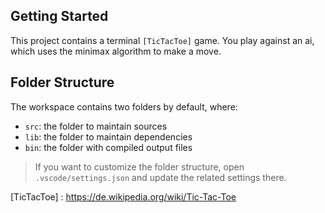 ## Getting Started

This project contains a terminal `[TicTacToe]` game. You play against an 
ai, which uses the minimax algorithm to make a move.

## Folder Structure

The workspace contains two folders by default, where:

- `src`: the folder to maintain sources
- `lib`: the folder to maintain dependencies
- `bin`: the folder with compiled output files 


> If you want to customize the folder structure, open `.vscode/settings.json` and update the related settings there.

[TicTacToe] : https://de.wikipedia.org/wiki/Tic-Tac-Toe